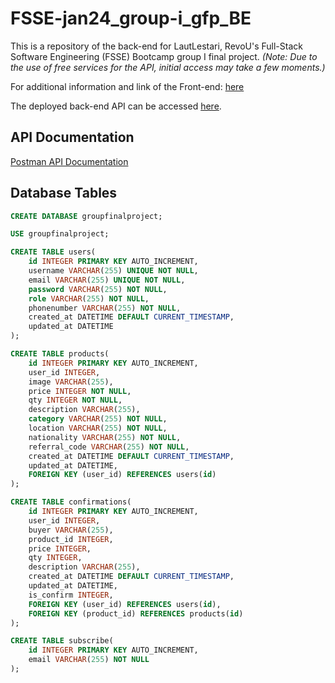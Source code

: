 # FSSE-jan24_group-i_gfp_BE

This is a repository of the back-end for LautLestari, RevoU's Full-Stack Software Engineering (FSSE) Bootcamp group I final project.
*(Note: Due to the use of free services for the API, initial access may take a few moments.)*

For additional information and link of the Front-end:
[here](https://github.com/RWAndhika/LautLestari)

The deployed back-end API can be accessed [here](https://lautlestari-be.onrender.com).

## API Documentation

[Postman API Documentation](https://documenter.getpostman.com/view/33841449/2sAXxS7Azj)

## Database Tables

```sql
CREATE DATABASE groupfinalproject;

USE groupfinalproject;

CREATE TABLE users(
    id INTEGER PRIMARY KEY AUTO_INCREMENT,
    username VARCHAR(255) UNIQUE NOT NULL,
    email VARCHAR(255) UNIQUE NOT NULL,
    password VARCHAR(255) NOT NULL,
    role VARCHAR(255) NOT NULL,
    phonenumber VARCHAR(255) NOT NULL,
    created_at DATETIME DEFAULT CURRENT_TIMESTAMP,
    updated_at DATETIME
);

CREATE TABLE products(
    id INTEGER PRIMARY KEY AUTO_INCREMENT,
    user_id INTEGER,
    image VARCHAR(255),
    price INTEGER NOT NULL,
    qty INTEGER NOT NULL,
    description VARCHAR(255),
    category VARCHAR(255) NOT NULL,
    location VARCHAR(255) NOT NULL,
    nationality VARCHAR(255) NOT NULL,
    referral_code VARCHAR(255) NOT NULL,
    created_at DATETIME DEFAULT CURRENT_TIMESTAMP,
    updated_at DATETIME,
    FOREIGN KEY (user_id) REFERENCES users(id)
);

CREATE TABLE confirmations(
	id INTEGER PRIMARY KEY AUTO_INCREMENT,
    user_id INTEGER,
    buyer VARCHAR(255),
    product_id INTEGER,
    price INTEGER,
    qty INTEGER,
    description VARCHAR(255),
    created_at DATETIME DEFAULT CURRENT_TIMESTAMP,
    updated_at DATETIME,
    is_confirm INTEGER,
    FOREIGN KEY (user_id) REFERENCES users(id),
    FOREIGN KEY (product_id) REFERENCES products(id)
);

CREATE TABLE subscribe(
	id INTEGER PRIMARY KEY AUTO_INCREMENT,
	email VARCHAR(255) NOT NULL
);
```

